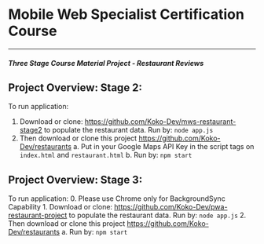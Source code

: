 # Mobile Web Specialist Certification Course
---
#### _Three Stage Course Material Project - Restaurant Reviews_

## Project Overview: Stage 2:

To run application:
  1. Download or clone:  https://github.com/Koko-Dev/mws-restaurant-stage2 to populate the restaurant data.  Run by:  `node app.js`
  2. Then download or clone this project https://github.com/Koko-Dev/restaurants
        a.  Put in your Google Maps API Key in the script tags on `index.html` and `restaurant.html`
        b.  Run by:  `npm start`

## Project Overview: Stage 3:

To run application:
	0.  Please use Chrome only for BackgroundSync Capability
	1.  Download or clone:  https://github.com/Koko-Dev/pwa-restaurant-project to populate the restaurant data.  Run by:  `node app.js`
	2. Then download or clone this project https://github.com/Koko-Dev/restaurants
            a.  Run by:  `npm start`




  





